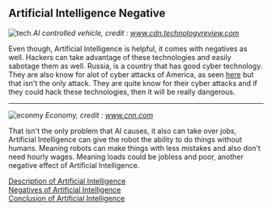 ## Artificial Intelligence Negative


![tech](https://cdn.technologyreview.com/i/images/a224-056.jpg?sw=3500)
_AI controlled vehicle, credit : www.cdn.technologyreview.com_

 
Even though, Artificial Intelligence is helpful, it comes with negatives as well. Hackers can
take advantage of these technologies and easily sabotage them as well. Russia, is a country that has
good cyber technology. They are also know for alot of cyber attacks of America, as seen [here](https://www.theguardian.com/us-news/2018/jul/13/russians-hillary-clinton-email-server-trump-indictment)
but that isn't the only attack. They are quite know for their cyber attacks and if they could hack these
technologies, then it will be really dangerous.
 
---

![econmy](https://cdn.images.express.co.uk/img/dynamic/151/590x/secondary/Artificial-intelligence-AI-robots-replace-humans-machines-take-over-jobs-1511949.jpg?r=1537199484610)
_Economy, credit : www.cnn.com_


That isn't the only problem that AI causes, it also can take over jobs, Artificial Intelligence can
give the robot the ability to do things without humans. Meaning robots can make things with less
mistakes and also don't need hourly wages. Meaning loads could be jobless and poor, another negative effect
of Artificial Intelligence.

[Description of Artificial Intelligence](description.md)   
[Negatives of Artificial Intelligence](negative.md)   
[Conclusion of Artificial Intelligence](conclusion.md)   